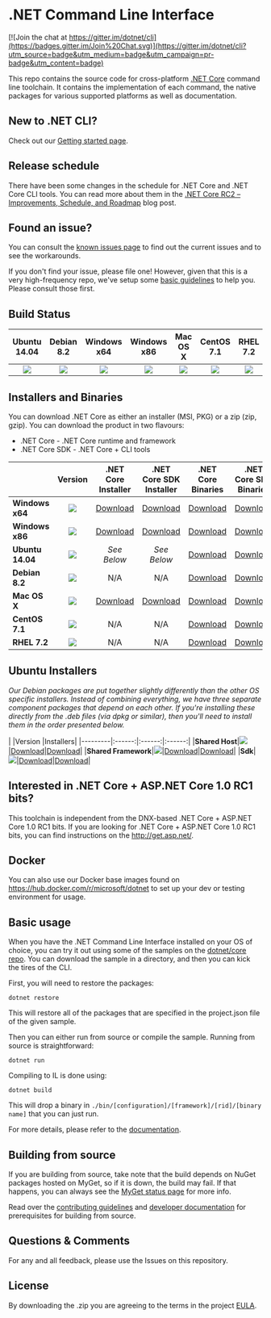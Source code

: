 # .NET Command Line Interface

[![Join the chat at https://gitter.im/dotnet/cli](https://badges.gitter.im/Join%20Chat.svg)](https://gitter.im/dotnet/cli?utm_source=badge&utm_medium=badge&utm_campaign=pr-badge&utm_content=badge)

This repo contains the source code for cross-platform [.NET Core](http://github.com/dotnet/core) command line toolchain. It contains the implementation of each command, the native packages for various supported platforms as well as documentation. 

New to .NET CLI?
------------
Check out our [Getting started page](https://aka.ms/dotnetcoregs).

Release schedule
----------------

There have been some changes in the schedule for .NET Core and .NET Core CLI tools. You can read more about them in the [.NET Core RC2 – Improvements, Schedule, and Roadmap](https://blogs.msdn.microsoft.com/dotnet/2016/05/06/net-core-rc2-improvements-schedule-and-roadmap/) blog post. 

Found an issue?
---------------
You can consult the [known issues page](Documentation/known-issues.md) to find out the current issues and 
to see the workarounds.  

If you don't find your issue, please file one! However, given that this is a very high-frequency repo, we've setup some [basic guidelines](Documentation/issue-filing-guide.md) to help you. Please consult those first.

Build Status
------------

|Ubuntu 14.04 |Debian 8.2 |Windows x64 |Windows x86 |Mac OS X |CentOS 7.1 |RHEL 7.2 |
|:------:|:------:|:------:|:------:|:------:|:------:|:------:|
|[![](https://mseng.visualstudio.com/_apis/public/build/definitions/d09b7a4d-0a51-4c0e-a15a-07921d5b558f/3132/badge)](https://mseng.visualstudio.com/dotnetcore/_build?_a=completed&definitionId=3132)|[![](https://mseng.visualstudio.com/DefaultCollection/_apis/public/build/definitions/d09b7a4d-0a51-4c0e-a15a-07921d5b558f/3271/badge)](https://mseng.visualstudio.com/dotnetcore/_build?_a=completed&definitionId=3271)|[![](https://mseng.visualstudio.com/DefaultCollection/_apis/public/build/definitions/d09b7a4d-0a51-4c0e-a15a-07921d5b558f/3022/badge)](https://mseng.visualstudio.com/dotnetcore/_build?_a=completed&definitionId=3022)|[![](https://mseng.visualstudio.com/DefaultCollection/_apis/public/build/definitions/d09b7a4d-0a51-4c0e-a15a-07921d5b558f/3071/badge)](https://mseng.visualstudio.com/dotnetcore/_build?_a=completed&definitionId=3071)|[![](https://devdiv.visualstudio.com/DefaultCollection/_apis/public/build/definitions/0bdbc590-a062-4c3f-b0f6-9383f67865ee/600/badge)](https://mseng.visualstudio.com/dotnetcore/_build?_a=completed&definitionId=3397)|[![](https://mseng.visualstudio.com/_apis/public/build/definitions/d09b7a4d-0a51-4c0e-a15a-07921d5b558f/3257/badge)](https://mseng.visualstudio.com/dotnetcore/_build?_a=completed&definitionId=3257)|[![](https://mseng.visualstudio.com/_apis/public/build/definitions/d09b7a4d-0a51-4c0e-a15a-07921d5b558f/3256/badge)](https://mseng.visualstudio.com/dotnetcore/_build?_a=completed&definitionId=3256)|

Installers and Binaries
-----------------------

You can download .NET Core as either an installer (MSI, PKG) or a zip (zip, gzip). You can download the product in two flavours:

- .NET Core - .NET Core runtime and framework
- .NET Core SDK - .NET Core + CLI tools

|         |Version |.NET Core Installer|.NET Core SDK Installer|.NET Core Binaries|.NET Core SDK Binaries|
|---------|:------:|:------:|:------:|:------:|:------:|
|**Windows x64**|[![](https://dotnetcli.blob.core.windows.net/dotnet/preview/Binaries/Latest/Windows_x64_Release_version_badge.svg)](https://dotnetcli.blob.core.windows.net/dotnet/preview/dnvm/latest.win.x64.version)|[Download](https://dotnetcli.blob.core.windows.net/dotnet/preview/Installers/Latest/dotnet-win-x64.latest.exe)|[Download](https://dotnetcli.blob.core.windows.net/dotnet/preview/Installers/Latest/dotnet-dev-win-x64.latest.exe)|[Download](https://dotnetcli.blob.core.windows.net/dotnet/preview/Binaries/Latest/dotnet-win-x64.latest.zip)|[Download](https://dotnetcli.blob.core.windows.net/dotnet/preview/Binaries/Latest/dotnet-dev-win-x64.latest.zip)|
|**Windows x86**|[![](https://dotnetcli.blob.core.windows.net/dotnet/preview/Binaries/Latest/Windows_x86_Release_version_badge.svg)](https://dotnetcli.blob.core.windows.net/dotnet/preview/dnvm/latest.win.x86.version)|[Download](https://dotnetcli.blob.core.windows.net/dotnet/preview/Installers/Latest/dotnet-win-x86.latest.exe)|[Download](https://dotnetcli.blob.core.windows.net/dotnet/preview/Installers/Latest/dotnet-dev-win-x86.latest.exe)|[Download](https://dotnetcli.blob.core.windows.net/dotnet/preview/Binaries/Latest/dotnet-win-x86.latest.zip)|[Download](https://dotnetcli.blob.core.windows.net/dotnet/preview/Binaries/Latest/dotnet-dev-win-x86.latest.zip)|
|**Ubuntu 14.04**|[![](https://dotnetcli.blob.core.windows.net/dotnet/preview/Binaries/Latest/Ubuntu_x64_Release_version_badge.svg)](https://dotnetcli.blob.core.windows.net/dotnet/preview/dnvm/latest.ubuntu.x64.version)|*See Below*|*See Below*|[Download](https://dotnetcli.blob.core.windows.net/dotnet/preview/Binaries/Latest/dotnet-ubuntu-x64.latest.tar.gz)|[Download](https://dotnetcli.blob.core.windows.net/dotnet/preview/Binaries/Latest/dotnet-dev-ubuntu-x64.latest.tar.gz)|
|**Debian 8.2**|[![](https://dotnetcli.blob.core.windows.net/dotnet/preview/Binaries/Latest/Debian_x64_Release_version_badge.svg)](https://dotnetcli.blob.core.windows.net/dotnet/preview/dnvm/latest.debian.x64.version)|N/A|N/A|[Download](https://dotnetcli.blob.core.windows.net/dotnet/preview/Binaries/Latest/dotnet-debian-x64.latest.tar.gz)|[Download](https://dotnetcli.blob.core.windows.net/dotnet/preview/Binaries/Latest/dotnet-dev-debian-x64.latest.tar.gz)|
|**Mac OS X**|[![](https://dotnetcli.blob.core.windows.net/dotnet/preview/Binaries/Latest/OSX_x64_Release_version_badge.svg)](https://dotnetcli.blob.core.windows.net/dotnet/preview/dnvm/latest.osx.x64.version)|[Download](https://dotnetcli.blob.core.windows.net/dotnet/preview/Installers/Latest/dotnet-osx-x64.latest.pkg)|[Download](https://dotnetcli.blob.core.windows.net/dotnet/preview/Installers/Latest/dotnet-dev-osx-x64.latest.pkg)|[Download](https://dotnetcli.blob.core.windows.net/dotnet/preview/Binaries/Latest/dotnet-osx-x64.latest.tar.gz)|[Download](https://dotnetcli.blob.core.windows.net/dotnet/preview/Binaries/Latest/dotnet-dev-osx-x64.latest.tar.gz)|
|**CentOS 7.1**|[![](https://dotnetcli.blob.core.windows.net/dotnet/preview/Binaries/Latest/CentOS_x64_Release_version_badge.svg)](https://dotnetcli.blob.core.windows.net/dotnet/preview/dnvm/latest.centos.x64.version)|N/A |N/A |[Download](https://dotnetcli.blob.core.windows.net/dotnet/preview/Binaries/Latest/dotnet-centos-x64.latest.tar.gz)|[Download](https://dotnetcli.blob.core.windows.net/dotnet/preview/Binaries/Latest/dotnet-dev-centos-x64.latest.tar.gz)|
|**RHEL 7.2**|[![](https://dotnetcli.blob.core.windows.net/dotnet/preview/Binaries/Latest/RHEL_x64_Release_version_badge.svg)](https://dotnetcli.blob.core.windows.net/dotnet/preview/dnvm/latest.rhel.x64.version)|N/A |N/A |[Download](https://dotnetcli.blob.core.windows.net/dotnet/preview/Binaries/Latest/dotnet-rhel-x64.latest.tar.gz)|[Download](https://dotnetcli.blob.core.windows.net/dotnet/preview/Binaries/Latest/dotnet-dev-rhel-x64.latest.tar.gz) |

Ubuntu Installers
----------

*Our Debian packages are put together slightly differently than the other OS specific installers. Instead of combining everything, we have three separate component packages that depend on each other. If you're installing these directly from the .deb files (via dpkg or similar), then you'll need to install them in the order presented below.*

|         |Version |Installers|
|---------|:------:|:------:|:------:|
|**Shared Host**|[![](https://dotnetcli.blob.core.windows.net/dotnet/preview/Binaries/Latest/Ubuntu_x64_Release_version_badge.svg)](https://dotnetcli.blob.core.windows.net/dotnet/preview/dnvm/latest.ubuntu.x64.version)|[Download](https://dotnetcli.blob.core.windows.net/dotnet/preview/Installers/Latest/dotnet-host-ubuntu-x64.latest.deb)|[Download](https://dotnetcli.blob.core.windows.net/dotnet/preview/Binaries/Latest/dotnet-dev-ubuntu-x64.latest.tar.gz)|
|**Shared Framework**|[![](https://dotnetcli.blob.core.windows.net/dotnet/preview/Binaries/Latest/Ubuntu_x64_Release_version_badge.svg)](https://dotnetcli.blob.core.windows.net/dotnet/preview/dnvm/latest.ubuntu.x64.version)|[Download](https://dotnetcli.blob.core.windows.net/dotnet/preview/Installers/Latest/dotnet-sharedframework-ubuntu-x64.latest.deb)|[Download](https://dotnetcli.blob.core.windows.net/dotnet/preview/Binaries/Latest/dotnet-ubuntu-x64.latest.tar.gz)|
|**Sdk**|[![](https://dotnetcli.blob.core.windows.net/dotnet/preview/Binaries/Latest/Ubuntu_x64_Release_version_badge.svg)](https://dotnetcli.blob.core.windows.net/dotnet/preview/dnvm/latest.ubuntu.x64.version)|[Download](https://dotnetcli.blob.core.windows.net/dotnet/preview/Installers/Latest/dotnet-sdk-ubuntu-x64.latest.deb)|[Download](https://dotnetcli.blob.core.windows.net/dotnet/preview/Binaries/Latest/dotnet-dev-ubuntu-x64.latest.tar.gz)|


Interested in .NET Core + ASP.NET Core 1.0 RC1 bits?
----------------------------------------------------

This toolchain is independent from the DNX-based .NET Core + ASP.NET Core 1.0 RC1 bits. If you are looking for .NET Core + ASP.NET Core 1.0 RC1 bits, you can find instructions on the http://get.asp.net/.  

Docker
------

You can also use our Docker base images found on https://hub.docker.com/r/microsoft/dotnet to set up your dev or testing environment for usage.  

Basic usage
-----------

When you have the .NET Command Line Interface installed on your OS of choice, you can try it out using some of the samples on the [dotnet/core repo](https://github.com/dotnet/core/tree/master/samples). You can download the sample in a directory, and then you can kick the tires of the CLI.


First, you will need to restore the packages:
	
	dotnet restore
	
This will restore all of the packages that are specified in the project.json file of the given sample.

Then you can either run from source or compile the sample. Running from source is straightforward:
	
	dotnet run
	
Compiling to IL is done using:
	
	dotnet build

This will drop a binary in `./bin/[configuration]/[framework]/[rid]/[binary name]` that you can just run.

For more details, please refer to the [documentation](Documentation).

Building from source
--------------------

If you are building from source, take note that the build depends on NuGet packages hosted on MyGet, so if it is down, the build may fail. If that happens, you can always see the [MyGet status page](http://status.myget.org/) for more info. 

Read over the [contributing guidelines](https://github.com/dotnet/cli/tree/master/CONTRIBUTING.md) and [developer documentation](https://github.com/dotnet/cli/tree/master/Documentation) for prerequisites for building from source.

Questions & Comments
--------------------

For any and all feedback, please use the Issues on this repository. 

License
--------------------

By downloading the .zip you are agreeing to the terms in the project [EULA](https://aka.ms/dotnet-cli-eula).

